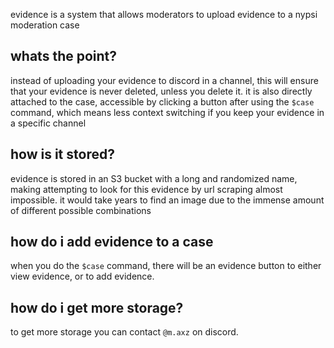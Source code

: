 <script>
  import DocsTemplate from "$lib/components/docs/DocsTemplate.svelte"
</script>

<DocsTemplate title='evidence' />

evidence is a system that allows moderators to upload evidence to a nypsi moderation case

## whats the point?

instead of uploading your evidence to discord in a channel, this will ensure that your evidence is
never deleted, unless you delete it. it is also directly attached to the case, accessible by
clicking a button after using the `$case` command, which means less context switching if you keep
your evidence in a specific channel

## how is it stored?

evidence is stored in an S3 bucket with a long and randomized name, making attempting to look for
this evidence by url scraping almost impossible. it would take years to find an image due to the
immense amount of different possible combinations

## how do i add evidence to a case

when you do the `$case` command, there will be an evidence button to either view evidence, or to add
evidence.

## how do i get more storage?

to get more storage you can contact `@m.axz` on discord.
